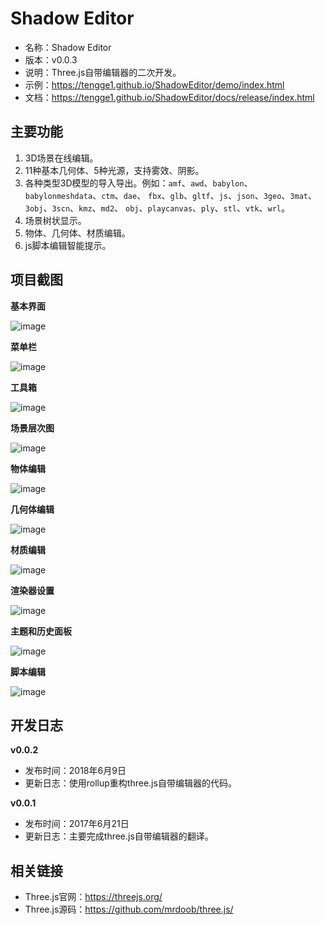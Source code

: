 # Shadow Editor

* 名称：Shadow Editor
* 版本：v0.0.3
* 说明：Three.js自带编辑器的二次开发。
* 示例：https://tengge1.github.io/ShadowEditor/demo/index.html
* 文档：https://tengge1.github.io/ShadowEditor/docs/release/index.html

## 主要功能

1. 3D场景在线编辑。
2. 11种基本几何体、5种光源，支持雾效、阴影。
2. 各种类型3D模型的导入导出。例如：`amf`、`awd`、`babylon`、`babylonmeshdata`、`ctm`、`dae`、
`fbx`、`glb`、`gltf`、`js`、`json`、`3geo`、`3mat`、`3obj`、`3scn`、`kmz`、`md2`、
`obj`、`playcanvas`、`ply`、`stl`、`vtk`、`wrl`。
3. 场景树状显示。
3. 物体、几何体、材质编辑。
4. js脚本编辑智能提示。

## 项目截图

**基本界面**

![image](images/mesh20180729.png)

**菜单栏**

![image](images/menu20180729.png)

**工具箱**

![image](images/toolbar20180729.png)

**场景层次图**

![image](images/scene20180729.png)

**物体编辑**

![image](images/object20180729.png)

**几何体编辑**

![image](images/geometry20180729.png)

**材质编辑**

![image](images/material20180729.png)

**渲染器设置**

![image](images/project20180729.png)

**主题和历史面板**

![image](images/setting20180729.png)

**脚本编辑**

![image](images/script20180729.png)

## 开发日志

**v0.0.2**

* 发布时间：2018年6月9日
* 更新日志：使用rollup重构three.js自带编辑器的代码。

**v0.0.1**

* 发布时间：2017年6月21日  
* 更新日志：主要完成three.js自带编辑器的翻译。


## 相关链接

* Three.js官网：https://threejs.org/
* Three.js源码：https://github.com/mrdoob/three.js/
